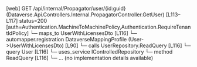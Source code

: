 [web] GET /api/internal/Propagator/user/{id:guid}  (Dataverse.Api.Controllers.Internal.PropagatorController.GetUser)  [L113–L117] status=200 [auth=Authentication.MachineToMachinePolicy,Authentication.RequireTenantIdPolicy]
  └─ maps_to UserWithLicensesDto [L116]
    └─ automapper.registration DataverseMappingProfile (User->UserWithLicensesDto) [L90]
  └─ calls UserRepository.ReadQuery [L116]
  └─ query User [L116]
  └─ uses_service IControlledRepository<User>
    └─ method ReadQuery [L116]
      └─ ... (no implementation details available)

